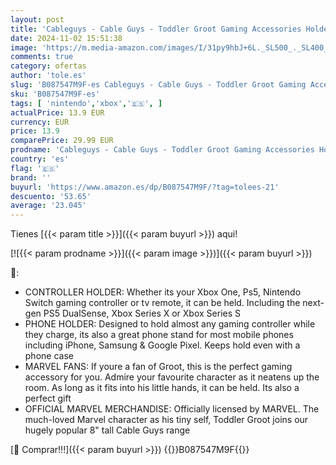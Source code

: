 ```yaml
---
layout: post
title: 'Cableguys - Cable Guys - Toddler Groot Gaming Accessories Holder & Phone Holder for Most Gaming Controller  Xbox  Play Station  Nintendo Switch  & Phone'
date: 2024-11-02 15:51:38
image: 'https://m.media-amazon.com/images/I/31py9hbJ+6L._SL500_._SL400_.jpg'
comments: true
category: ofertas
author: 'tole.es'
slug: 'B087547M9F-es Cableguys - Cable Guys - Toddler Groot Gaming Accessories...'
sku: 'B087547M9F-es'
tags: [ 'nintendo','xbox','🇪🇸', ]
actualPrice: 13.9 EUR
currency: EUR
price: 13.9
comparePrice: 29.99 EUR
prodname: 'Cableguys - Cable Guys - Toddler Groot Gaming Accessories Holder & Phone Holder for Most Gaming Controller  Xbox  Play Station  Nintendo Switch  & Phone'
country: 'es'
flag: '🇪🇸'
brand: ''
buyurl: 'https://www.amazon.es/dp/B087547M9F/?tag=tolees-21'
descuento: '53.65'
average: '23.045'
---
```


Tienes [{{< param title >}}]({{< param buyurl >}}) aqui!

[![{{< param prodname >}}]({{< param image >}})]({{< param buyurl >}})

🔎:

- CONTROLLER HOLDER: Whether its your Xbox One, Ps5, Nintendo Switch gaming controller or tv remote, it can be held. Including the next-gen PS5 DualSense, Xbox Series X or Xbox Series S
- PHONE HOLDER: Designed to hold almost any gaming controller while they charge, its also a great phone stand for most mobile phones including iPhone, Samsung & Google Pixel. Keeps hold even with a phone case
- MARVEL FANS: If youre a fan of Groot, this is the perfect gaming accessory for you. Admire your favourite character as it neatens up the room. As long as it fits into his little hands, it can be held. Its also a perfect gift
- OFFICIAL MARVEL MERCHANDISE: Officially licensed by MARVEL. The much-loved Marvel character as his tiny self, Toddler Groot joins our hugely popular 8" tall Cable Guys range

[🛒 Comprar!!!]({{< param buyurl >}})
{{<world>}}B087547M9F{{</world>}}
